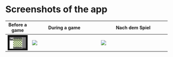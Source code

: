 # Screenshots of the app
|                     **Before a game**                    |                 **During a game**                      |  **Nach dem Spiel** |
|     :---------------------------------------------:      |    :---------------------------------------------:     | :---------------------------------------------: |
| <img align="right" width="200" src="only-for-documentation/image_pre_game.png"></a> | <img align="right" width="200" src="Reminder.png"></a> | <img align="right" width="200" src="Reminder.png"></a> |
